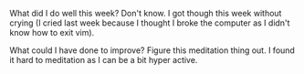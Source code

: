 What did I do well this week?
  Don't know. I got though this week without crying (I cried last week because I thought I broke the computer as I didn't know how to exit vim).

What could I have done to improve?
  Figure this meditation thing out. I found it hard to meditation as I can be a bit hyper active.
